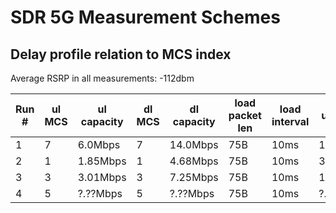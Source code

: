 # SDR 5G Measurement Schemes

## Delay profile relation to MCS index

Average RSRP in all measurements: -112dbm

| Run #        | ul MCS | ul capacity | dl MCS | dl capacity | load packet len | load interval | ul util | dl util |
| -----------  | ------ | ----------- | ------ | ----------- | --------------- | ------------- | ------- | ------- |
| 1            | 7      | 6.0Mbps     | 7      | 14.0Mbps    | 75B             | 10ms          | 1%      | 0.42%   |
| 2            | 1      | 1.85Mbps    | 1      | 4.68Mbps    | 75B             | 10ms          | 3.24%   | 1.28%   |
| 3            | 3      | 3.01Mbps    | 3      | 7.25Mbps    | 75B             | 10ms          | 1.99%   | 0.82%   |
| 4            | 5      | ?.??Mbps    | 5      | ?.??Mbps    | 75B             | 10ms          | ?.??%   | ?.??%   |

